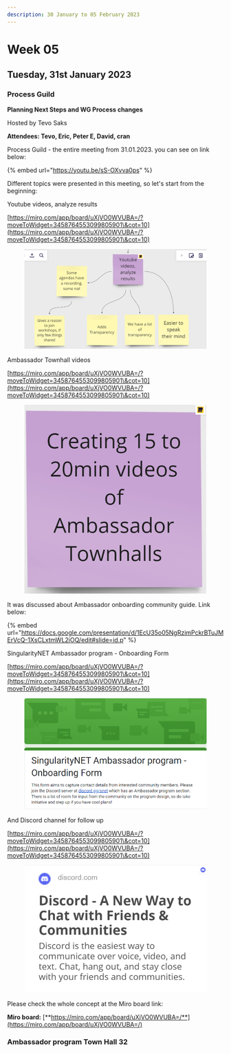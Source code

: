 ```yaml
---
description: 30 January to 05 February 2023
---
```


# Week 05

## Tuesday, 31st January 2023 <a href="#tuesday-24th-january-2023" id="tuesday-24th-january-2023"></a>

### **Process Guild** <a href="#process-guild" id="process-guild"></a>

**Planning Next Steps and WG Process changes**

Hosted by Tevo Saks

**Attendees: Tevo, Eric, Peter E, David, cran**

Process Guild - the entire meeting from 31.01.2023. you can see on link below:

{% embed url="https://youtu.be/sS-OXvva0ps" %}

Different topics were presented in this meeting, so let's start from the beginning:

Youtube videos, analyze results

[https://miro.com/app/board/uXjVO0WVUBA=/?moveToWidget=3458764553099805901\&cot=10](https://miro.com/app/board/uXjVO0WVUBA=/?moveToWidget=3458764553099805901\&cot=10)

<figure><img src="../../../.gitbook/assets/31.png" alt=""><figcaption></figcaption></figure>

Ambassador Townhall videos

[https://miro.com/app/board/uXjVO0WVUBA=/?moveToWidget=3458764553099805901\&cot=10](https://miro.com/app/board/uXjVO0WVUBA=/?moveToWidget=3458764553099805901\&cot=10)

<figure><img src="../../../.gitbook/assets/Video.png" alt=""><figcaption></figcaption></figure>

It was discussed about Ambassador onboarding community guide. Link below:

{% embed url="https://docs.google.com/presentation/d/1EcU35o05NgRzimPckrBTuJMErVcQ-1XsCLxtmWL2iOQ/edit#slide=id.p" %}

SingularityNET Ambassador program - Onboarding Form&#x20;

[https://miro.com/app/board/uXjVO0WVUBA=/?moveToWidget=3458764553099805901\&cot=10](https://miro.com/app/board/uXjVO0WVUBA=/?moveToWidget=3458764553099805901\&cot=10)

<figure><img src="../../../.gitbook/assets/form.png" alt=""><figcaption></figcaption></figure>

And Discord channel for follow up

[https://miro.com/app/board/uXjVO0WVUBA=/?moveToWidget=3458764553099805901\&cot=10](https://miro.com/app/board/uXjVO0WVUBA=/?moveToWidget=3458764553099805901\&cot=10)

<figure><img src="../../../.gitbook/assets/Discord.png" alt=""><figcaption></figcaption></figure>

Please check the whole concept at the Miro board link:

**Miro board:** [**https://miro.com/app/board/uXjVO0WVUBA=/**](https://miro.com/app/board/uXjVO0WVUBA=/)



### **Ambassador program Town Hall 32**



